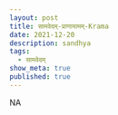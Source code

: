 ```yaml
---
layout: post
title: सामवेदम्-प्राणायामम्-Krama
date: 2021-12-20
description: sandhya
tags:
  - सामवेदम्
show_meta: true
published: true
---
```



NA
